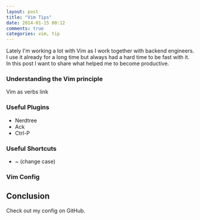 ```yaml
---
layout: post
title: "Vim Tips"
date: 2014-01-15 00:12
comments: true
categories: vim, tip
---
```


Lately I'm working a lot with Vim as I work together with backend engineers. I use it already for a long time but always had a hard time to be fast with it. In this post I want to share what helped me to become productive.

<!-- more -->

### Understanding the Vim principle

Vim as verbs link

### Useful Plugins

* Nerdtree
* Ack
* Ctrl-P

### Useful Shortcuts

* ~ (change case)

### Vim Config

## Conclusion

Check out my config on GitHub.
